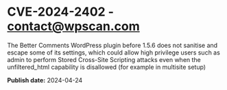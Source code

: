 # CVE-2024-2402 - contact@wpscan.com

The Better Comments WordPress plugin before 1.5.6 does not sanitise and escape some of its settings, which could allow high privilege users such as admin to perform Stored Cross-Site Scripting attacks even when the unfiltered_html capability is disallowed (for example in multisite setup)

**Publish date:** 2024-04-24
